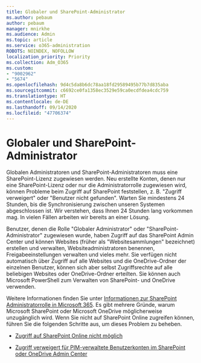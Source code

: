 ```yaml
---
title: Globaler und SharePoint-Administrator
ms.author: pebaum
author: pebaum
manager: mnirkhe
ms.audience: Admin
ms.topic: article
ms.service: o365-administration
ROBOTS: NOINDEX, NOFOLLOW
localization_priority: Priority
ms.collection: Adm_O365
ms.custom:
- "9002962"
- "5674"
ms.openlocfilehash: 9d4c5da8b6dc78aa18fd29589495b77b7d835aba
ms.sourcegitcommit: c6692ce0fa1358ec3529e59ca0ecdfdea4cdc759
ms.translationtype: HT
ms.contentlocale: de-DE
ms.lasthandoff: 09/14/2020
ms.locfileid: "47706374"
---
```

# <a name="global-and-sharepoint-admin"></a>Globaler und SharePoint-Administrator

Globalen Administratoren und SharePoint-Administratoren muss eine SharePoint-Lizenz zugewiesen werden. Neu erstellte Konten, denen nur eine SharePoint-Lizenz oder nur die Administratorrolle zugewiesen wird, können Probleme beim Zugriff auf SharePoint feststellen, z. B. "Zugriff verweigert" oder "Benutzer nicht gefunden". Warten Sie mindestens 24 Stunden, bis die Synchronisierung zwischen unseren Systemen abgeschlossen ist. Wir verstehen, dass Ihnen 24 Stunden lang vorkommen mag. In vielen Fällen arbeiten wir bereits an einer Lösung.

Benutzer, denen die Rolle "Globaler Administrator" oder "SharePoint-Administrator" zugewiesen wurde, haben Zugriff auf das SharePoint Admin Center und können Websites (früher als "Websitesammlungen" bezeichnet) erstellen und verwalten, Websiteadministratoren benennen, Freigabeeinstellungen verwalten und vieles mehr. Sie verfügen nicht automatisch über Zugriff auf alle Websites und die OneDrive-Ordner der einzelnen Benutzer, können sich aber selbst Zugriffsrechte auf alle beliebigen Websites oder OneDrive-Ordner erteilten. Sie können auch Microsoft PowerShell zum Verwalten von SharePoint- und OneDrive verwenden.

Weitere Informationen finden Sie unter [Informationen zur SharePoint Administratorrolle in Microsoft 365](https://docs.microsoft.com/sharepoint/sharepoint-admin-role).
Es gibt mehrere Gründe, warum Microsoft SharePoint oder Microsoft OneDrive möglicherweise unzugänglich wird. Wenn Sie nicht auf SharePoint Online zugreifen können, führen Sie die folgenden Schritte aus, um dieses Problem zu beheben.

- [Zugriff auf SharePoint Online nicht möglich](https://docs.microsoft.com/sharepoint/troubleshoot/sharing-and-permissions/sharepoint-online-inaccessible)

- [Zugriff verweigert für PIM-verwaltete Benutzerkonten im SharePoint oder OneDrive Admin Center](https://docs.microsoft.com/sharepoint/troubleshoot/administration/access-denied-to-pim-user-accounts)